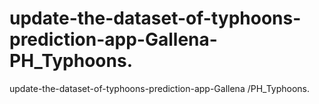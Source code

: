 # update-the-dataset-of-typhoons-prediction-app-Gallena-PH_Typhoons.
update-the-dataset-of-typhoons-prediction-app-Gallena /PH_Typhoons.
